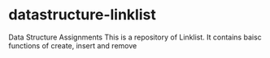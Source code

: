 # datastructure-linklist
Data Structure Assignments
This is a repository of Linklist. It contains baisc functions of  create, insert and remove
